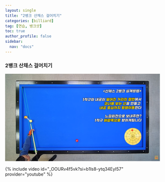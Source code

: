 ```yaml
---
layout: single
title: "2뱅크 산채스 걸어치기"
categories: [billiard]
tag: [연습, 뱅크샷]
toc: true
author_profile: false
sidebar:
  nav: "docs"
---
```


### 2뱅크 산채스 걸어치기

[![2뱅크 산채스 걸어치기](/images/2%EB%B1%85%ED%81%AC%20%EC%82%B0%EC%B1%84%EC%8A%A4%20%EA%B1%B8%EC%96%B4%EC%B9%98%EA%B8%B0.png)](https://1drv.ms/p/s!AuJKpwyYpUY9_EhWgXDcBaeEGeeU?e=Itgzu6)

{% include video id="_OOURv4f5vk?si=b1ls8-ytq34EyI57" provider="youtube" %}

